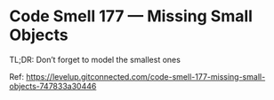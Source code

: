 # Code Smell 177 — Missing Small Objects

TL;DR: Don’t forget to model the smallest ones

Ref: https://levelup.gitconnected.com/code-smell-177-missing-small-objects-747833a30446
